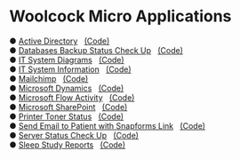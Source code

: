 # Woolcock Micro Applications

&#9679; <a href=https://vmiis.github.io/wimr-active-directory/ >Active Directory</a> &nbsp; <a href=https://github.com/vmiis/wimr-active-directory>(Code)</a><br>
&#9679; <a href=https://vmiis.github.io/wimr-backup-status/ >Databases Backup Status Check Up</a> &nbsp; <a href=https://github.com/vmiis/wimr-backup-status/ >(Code)</a><br> 
&#9679; <a href=https://vmiis.github.io/wimr-diagrams/ >IT System Diagrams</a> &nbsp; <a href=https://github.com/vmiis/wimr-diagrams/>(Code)</a><br> 
&#9679; <a href=https://vmiis.github.io/wimr-it-system-information/ >IT System Information</a> &nbsp; <a href=https://github.com/vmiis/wimr-it-system-information>(Code)</a><br>
&#9679; <a href=https://vmiis.github.io/wimr-mailchimp/ >Mailchimp</a> &nbsp; <a href=https://github.com/vmiis/wimr-mailchimp>(Code)</a><br>
&#9679; <a href=https://vmiis.github.io/wimr-microsoft-dynamics/ >Microsoft Dynamics</a> &nbsp; <a href=https://github.com/vmiis/wimr-microsoft-dynamics>(Code)</a><br>
&#9679; <a href=https://vmiis.github.io/wimr-microsoft-flow-activity/ >Microsoft Flow Activity</a> &nbsp; <a href=https://github.com/vmiis/wimr-microsoft-flow-activity>(Code)</a><br> 
&#9679; <a href=https://vmiis.github.io/wimr-microsoft-sharepoint/ >Microsoft SharePoint</a> &nbsp; <a href=https://github.com/vmiis/wimr-microsoft-sharepoint>(Code)</a><br>
&#9679; <a href=https://vmiis.github.io/wimr-printer-toner-status/ >Printer Toner Status</a> &nbsp; <a href=https://github.com/vmiis/wimr-printer-toner-status>(Code)</a><br>
&#9679; <a href=https://vmiis.github.io/wimr-snapforms/ >Send Email to Patient with Snapforms Link</a> &nbsp; <a href=https://github.com/vmiis/wimr-snapforms/>(Code)</a><br>
&#9679; <a href=https://vmiis.github.io/wimr-server-status/ >Server Status Check Up</a> &nbsp; <a href=https://github.com/vmiis/wimr-server-status/>(Code)</a><br> 
&#9679; <a href=https://vmiis.github.io/wimr-sleep-study/ >Sleep Study Reports</a> &nbsp; <a href=https://github.com/vmiis/wimr-sleep-study/>(Code)</a><br> 


